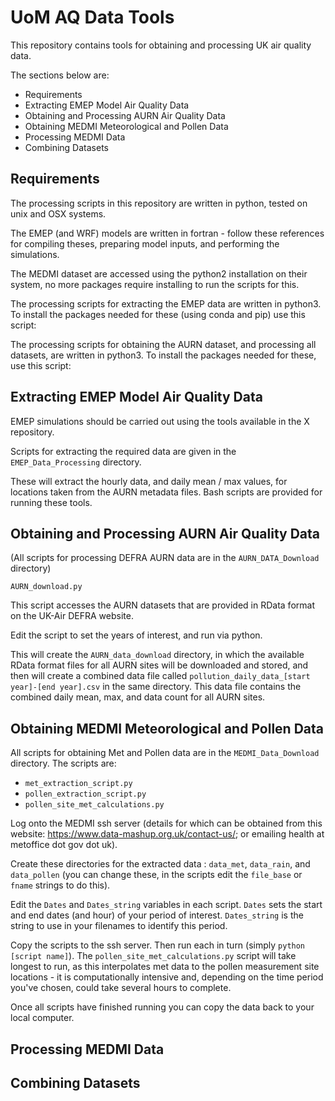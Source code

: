 # UoM AQ Data Tools

This repository contains tools for obtaining and processing UK air quality data.

The sections below are:
 - Requirements
 - Extracting EMEP Model Air Quality Data
 - Obtaining and Processing AURN Air Quality Data
 - Obtaining MEDMI Meteorological and Pollen Data
 - Processing MEDMI Data
 - Combining Datasets


## Requirements

The processing scripts in this repository are written in python, tested on unix and OSX
systems.

The EMEP (and WRF) models are written in fortran - follow these references for compiling 
theses, preparing model inputs, and performing the simulations.

The MEDMI dataset are accessed using the python2 installation on their system, no more
packages require installing to run the scripts for this.

The processing scripts for extracting the EMEP data are written in python3. To
install the packages needed for these (using conda and pip) use this script:

The processing scripts for obtaining the AURN dataset, and processing all datasets, are
written in python3. To install the packages needed for these, use this script: 


## Extracting EMEP Model Air Quality Data

EMEP simulations should be carried out using the tools available in the X repository.

Scripts for extracting the required data are given in the `EMEP_Data_Processing` directory.

These will extract the hourly data, and daily mean / max values, for locations taken
from the AURN metadata files. Bash scripts are provided for running these tools.
 

## Obtaining and Processing AURN Air Quality Data

(All scripts for processing DEFRA AURN data are in the `AURN_DATA_Download` directory)

`AURN_download.py`

This script accesses the AURN datasets that are provided in RData format on the UK-Air
DEFRA website.

Edit the script to set the years of interest, and run via python.

This will create the `AURN_data_download` directory, in which the available RData format
files for all AURN sites will be downloaded and stored, and then will create a combined
data file called `pollution_daily_data_[start year]-[end year].csv` in the same directory.
This data file contains the combined daily mean, max, and data count for all AURN sites.


## Obtaining MEDMI Meteorological and Pollen Data

All scripts for obtaining Met and Pollen data are in the `MEDMI_Data_Download` directory.
The scripts are:
- `met_extraction_script.py`
- `pollen_extraction_script.py`
- `pollen_site_met_calculations.py`


Log onto the MEDMI ssh server (details for which can be obtained from this website:
https://www.data-mashup.org.uk/contact-us/; or emailing health at metoffice dot gov dot uk).

Create these directories for the extracted data : `data_met`, `data_rain`, and `data_pollen`
(you can change these, in the scripts edit the `file_base` or `fname` strings to do this).

Edit the `Dates` and `Dates_string` variables in each script. `Dates` sets the start and 
end dates (and hour) of your period of interest. `Dates_string` is the string to use in your
filenames to identify this period.

Copy the scripts to the ssh server. Then run each in turn (simply `python [script name]`).
The `pollen_site_met_calculations.py` script will take longest to run, as this interpolates
met data to the pollen measurement site locations - it is computationally intensive and,
depending on the time period you've chosen, could take several hours to complete.

Once all scripts have finished running you can copy the data back to your local computer.

## Processing MEDMI Data


## Combining Datasets
